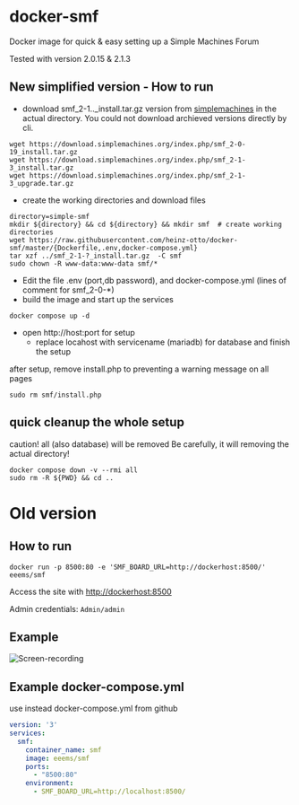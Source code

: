 # docker-smf
Docker image for quick & easy setting up a Simple Machines Forum

Tested with version 2.0.15 & 2.1.3
## New simplified version - How to run
* download smf_2-1.._install.tar.gz version from [simplemachines](https://download.simplemachines.org/) in the actual directory. You could not download archieved versions directly by cli.
```
wget https://download.simplemachines.org/index.php/smf_2-0-19_install.tar.gz
wget https://download.simplemachines.org/index.php/smf_2-1-3_install.tar.gz
wget https://download.simplemachines.org/index.php/smf_2-1-3_upgrade.tar.gz
```
* create the working directories and download files 
```
directory=simple-smf
mkdir ${directory} && cd ${directory} && mkdir smf  # create working directories
wget https://raw.githubusercontent.com/heinz-otto/docker-smf/master/{Dockerfile,.env,docker-compose.yml}
tar xzf ../smf_2-1-?_install.tar.gz  -C smf
sudo chown -R www-data:www-data smf/*
```
* Edit the file .env (port,db password), and docker-compose.yml (lines of comment for smf_2-0-*)
* build the image and start up the services
```
docker compose up -d
```
* open http://host:port for setup
  * replace locahost with servicename (mariadb) for database and finish the setup

after setup, remove install.php to preventing a warning message on all pages
```
sudo rm smf/install.php
```
## quick cleanup the whole setup 
caution! all (also database) will be removed
Be carefully, it will removing the actual directory! 
```
docker compose down -v --rmi all
sudo rm -R ${PWD} && cd ..
```
# Old version
## How to run

`docker run -p 8500:80 -e 'SMF_BOARD_URL=http://dockerhost:8500/' eeems/smf`

Access the site with <http://dockerhost:8500>

Admin credentials: `Admin/admin`

## Example
![Screen-recording](https://i.imgur.com/laKoSDV.gif)

## Example docker-compose.yml

use instead docker-compose.yml from github

```yaml
version: '3'
services:
  smf:
    container_name: smf
    image: eeems/smf
    ports:
      - "8500:80"
    environment:
      - SMF_BOARD_URL=http://localhost:8500/

```
